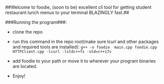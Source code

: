 ##Welcome to foodie, (soon to be) excellent cli tool for getting student restaurant lunch menus to your terminal BLAZINGLY fast.##

###Running the program###:
- clone the repo
- run this command in the repo root(make sure lcurl and other packages and required tools are installed):
    `g++ -o foodie  main.cpp foodie.cpp HTTPClient.cpp -lcurl -lstdc++fs -std=c++17v`
- add foodie to your path or move it to wherever your program binaries are located.

- Enjoy!


